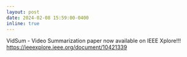 ```yaml
---
layout: post
date: 2024-02-08 15:59:00-0400
inline: true
---
```


VidSum - Video Summarization paper now available on IEEE Xplore!!! https://ieeexplore.ieee.org/document/10421339
